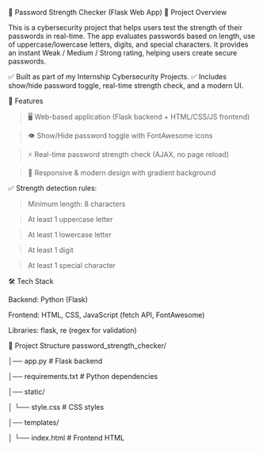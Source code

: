 🔐 Password Strength Checker (Flask Web App)
📌 Project Overview

This is a cybersecurity project that helps users test the strength of their passwords in real-time.
The app evaluates passwords based on length, use of uppercase/lowercase letters, digits, and special characters.
It provides an instant Weak / Medium / Strong rating, helping users create secure passwords.

✅ Built as part of my Internship Cybersecurity Projects.
✅ Includes show/hide password toggle, real-time strength check, and a modern UI.

🚀 Features

>🖥️ Web-based application (Flask backend + HTML/CSS/JS frontend)

>👁️ Show/Hide password toggle with FontAwesome icons

>⚡ Real-time password strength check (AJAX, no page reload)

>🎨 Responsive & modern design with gradient background

✅ Strength detection rules:

   > Minimum length: 8 characters

   > At least 1 uppercase letter

   > At least 1 lowercase letter

   > At least 1 digit

   > At least 1 special character

🛠️ Tech Stack

Backend: Python (Flask)

Frontend: HTML, CSS, JavaScript (fetch API, FontAwesome)

Libraries: flask, re (regex for validation)

📂 Project Structure
password_strength_checker/

│── app.py              # Flask backend

│── requirements.txt    # Python dependencies

│── static/

│   └── style.css       # CSS styles

│── templates/

│   └── index.html      # Frontend HTML
